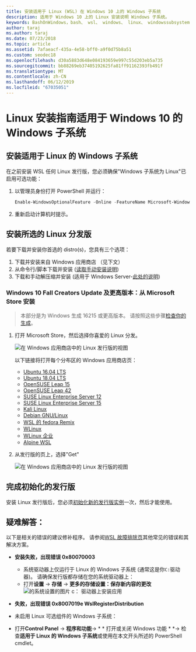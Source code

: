 ```yaml
---
title: 安装适用于 Linux (WSL) 在 Windows 10 上的 Windows 子系统
description: 适用于 Windows 10 上的 Linux 安装说明 Windows 子系统。
keywords: BashOnWindows，bash、 wsl、 windows、 linux、 windowssubsystem、 ubuntu、 debian、 suse、 windows 10 的 windows 子系统安装
author: taraj
ms.author: taraj
ms.date: 07/23/2018
ms.topic: article
ms.assetid: 7afaeacf-435a-4e58-bff0-a9f0d75b8a51
ms.custom: seodec18
ms.openlocfilehash: d30a5883d648e084193659e997c55d203eb5a735
ms.sourcegitcommit: bb88269eb37405192625fa81ff91162393fb491f
ms.translationtype: MT
ms.contentlocale: zh-CN
ms.lasthandoff: 06/12/2019
ms.locfileid: "67035051"
---
```

# <a name="windows-subsystem-for-linux-installation-guide-for-windows-10"></a>Linux 安装指南适用于 Windows 10 的 Windows 子系统

## <a name="install-the-windows-subsystem-for-linux"></a>安装适用于 Linux 的 Windows 子系统

在之前安装 WSL 任何 Linux 发行版，您必须确保"Windows 子系统为 Linux"已启用可选功能：

1. 以管理员身份打开 PowerShell 并运行：
    ```powershell
    Enable-WindowsOptionalFeature -Online -FeatureName Microsoft-Windows-Subsystem-Linux
    ```

2. 重新启动计算机时提示。

## <a name="install-your-linux-distribution-of-choice"></a>安装所选的 Linux 分发版
若要下载并安装你首选的 distro(s)，您具有三个选项：
1. 下载并安装来自 Windows 应用商店 （见下文）
1. 从命令行/脚本下载并安装 ([读取手动安装说明](install-manual.md))
1. 下载和手动解压缩并安装 (适用于 Windows Server-[此处的说明](install-on-server.md))

### <a name="windows-10-fall-creators-update-and-later-install-from-the-microsoft-store"></a>Windows 10 Fall Creators Update 及更高版本：从 Microsoft Store 安装

> 本部分是为 Windows 生成 16215 或更高版本。  请按照这些步骤[检查你的生成](troubleshooting.md#check-your-build-number)。 

1. 打开 Microsoft Store，然后选择你喜爱的 Linux 分发。

    ![在 Windows 应用商店中的 Linux 发行版的视图](media/store.png)

    以下链接将打开每个分布区的 Windows 应用商店页：

    * [Ubuntu 16.04 LTS](https://www.microsoft.com/store/apps/9pjn388hp8c9)
    * [Ubuntu 18.04 LTS](https://www.microsoft.com/store/apps/9N9TNGVNDL3Q)
    * [OpenSUSE Leap 15](https://www.microsoft.com/store/apps/9n1tb6fpvj8c)
    * [OpenSUSE Leap 42](https://www.microsoft.com/store/apps/9njvjts82tjx)
    * [SUSE Linux Enterprise Server 12](https://www.microsoft.com/store/apps/9p32mwbh6cns)
    * [SUSE Linux Enterprise Server 15](https://www.microsoft.com/store/apps/9pmw35d7fnlx)
    * [Kali Linux](https://www.microsoft.com/store/apps/9PKR34TNCV07)
    * [Debian GNU/Linux](https://www.microsoft.com/store/apps/9MSVKQC78PK6)
    * [WSL 的 fedora Remix](https://www.microsoft.com/store/apps/9n6gdm4k2hnc)
    * [WLinux](https://www.microsoft.com/store/apps/9NV1GV1PXZ6P)
    * [WLinux 企业](https://www.microsoft.com/store/apps/9N8LP0X93VCP)
    * [Alpine WSL](https://www.microsoft.com/store/apps/9p804crf0395)

1. 从发行版的页上，选择"Get"

    ![在 Windows 应用商店中的 Linux 发行版的视图](media/UbuntuStore.png)

## <a name="complete-initialization-of-your-distro"></a>完成初始化的发行版
安装 Linux 发行版后，您必须[初始化新的发行版实例](initialize-distro.md)一次，然后才能使用。

## <a name="troubleshooting"></a>疑难解答： 

以下是相关的错误的建议修补程序。 请参阅[WSL 故障排除页](troubleshooting.md)其他常见的错误和其解决方案。

* **安装失败，出现错误 0x80070003**
    * 系统驱动器上仅运行于 Linux 的 Windows 子系统 (通常这是你`C:`驱动器)。 请确保发行版都存储在您的系统驱动器上：  
    * 打开**设置** -> **存储** -> **更多的存储设置：保存新内容的更改**
    ![的系统设置的图片 c： 驱动器上安装应用](media/AppStorage.png)
    
    
 * **失败，出现错误 0x8007019e WslRegisterDistribution**   
  * 未启用 Linux 可选组件的 Windows 子系统： 
   * 打开**Control Panel** -> **程序和功能**-> * * 打开或关闭 Windows 功能 * *-> 检查**适用于 Linux 的 Windows 子系统**或使用在本文开头所述的 PowerShell cmdlet。
